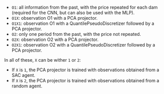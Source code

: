 - `O1`: all information from the past, with the price repeated for each dam
(required for the CNN, but can also be used with the MLP).
- `O1X`: observation O1 with a PCA projector.
- `O1X1`: observation O1 with a QuantilePseudoDiscretizer followed by a PCA projector.
- `O2`: only one period from the past, with the price not repeated.
- `O2X`: observation O2 with a PCA projector.
- `O2X1`: observation O2 with a QuantilePseudoDiscretizer followed by a PCA projector.

In all of these, `X` can be wither `1` or `2`:
- If `X` is `1`, the PCA projector is trained with observations obtained from a SAC agent.
- If `X` is `2`, the PCA projector is trained with observations obtained from a random agent.
